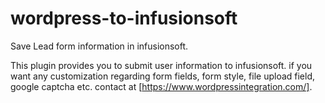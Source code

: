 # wordpress-to-infusionsoft
Save Lead form information in infusionsoft.

This plugin provides you to submit user information to infusionsoft.
if you want any customization regarding form fields, form style, file upload field, google captcha etc. contact at [https://www.wordpressintegration.com/].
